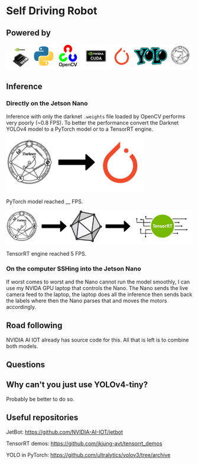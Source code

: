 # Self Driving Robot

## Powered by
![](resources/tech-stack.png)

## Inference
### Directly on the Jetson Nano

Inference with only the darknet `.weights` file loaded by OpenCV performs very poorly (~0.8 FPS). To better the performance convert the Darknet YOLOv4 model to a PyTorch model or to a TensorRT engine.

![](resources/YOLO-2-torch.png)

PyTorch model reached __ FPS.

![](resources/YOLO-2-tensorrt.png)

TensorRT engine reached 5 FPS.


### On the computer SSHing into the Jetson Nano

If worst comes to worst and the Nano cannot run the model smoothly, I can use my NVIDA GPU laptop that controls the Nano. The Nano sends the live camera feed to the laptop, the laptop does all the inference then sends back the labels where then the Nano parses that and moves the motors accordingly.

## Road following

NVIDIA AI IOT already has source code for this. All that is left is to combine both models.

## Questions

## Why can't you just use YOLOv4-tiny?

Probably be better to do so.

## Useful repositories

JetBot: https://github.com/NVIDIA-AI-IOT/jetbot

TensorRT demos: https://github.com/jkjung-avt/tensorrt_demos

YOLO in PyTorch: https://github.com/ultralytics/yolov3/tree/archive
